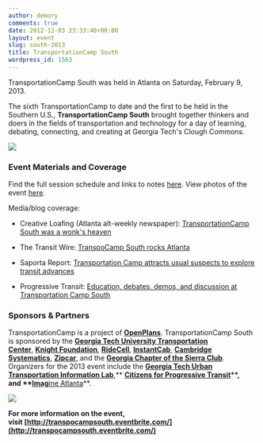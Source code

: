 ```yaml
---
author: demory
comments: true
date: 2012-12-03 23:33:48+00:00
layout: event
slug: south-2013
title: TransportationCamp South
wordpress_id: 1563
---
```




TransportationCamp South was held in Atlanta on Saturday, February 9, 2013.

The sixth TransportationCamp to date and the first to be held in the Southern U.S., **TransportationCamp South** brought together thinkers and doers in the fields of transportation and technology for a day of learning, debating, connecting, and creating at Georgia Tech's Clough Commons.

[![](http://transportationcamp.org/wp-content/uploads/2012/12/tcampso.png)](http://transportationcamp.org/wp-content/uploads/2012/12/tcampso.png)






### Event Materials and Coverage


Find the full session schedule and links to notes [here](https://docs.google.com/document/d/1KcFdnMDQ8YhdT9UHOoEEfMAsYX3_tAqYTJrnKrLfCnk/edit?usp=sharing). View photos of the event [here](http://on.fb.me/Y7nna6).

Media/blog coverage:




  * Creative Loafing (Atlanta alt-weekly newspaper): [TransportationCamp South was a wonk's heaven](http://clatl.com/freshloaf/archives/2013/02/13/transportationcamp-south-is-a-wonks-heaven)


  * The Transit Wire: [TranspoCamp South rocks Atlanta](http://www.thetransitwire.com/2013/02/14/transpocamp-south-rocks-atlanta/)


  * Saporta Report: [Transportation Camp attracts usual suspects to explore transit advances](http://saportareport.com/blog/2013/02/transportation-camp-attracts-usual-suspects-to-explore-transit-advances/)


  * Progressive Transit: [Education, debates, demos, and discussion at Transportation Camp South](http://progressivetransit.wordpress.com/2013/02/12/education-debates-demos-and-discussion-at-transportation-camp-south/)







### Sponsors & Partners


TransportationCamp is a project of **[OpenPlans](http://openplans.org/)**. TransportationCamp South is sponsored by the **[Georgia Tech University Transportation Center](http://www.utc.gatech.edu/)**, [**Knight Foundation**](http://www.knightfoundation.org/), [**RideCell**](http://ridecell.com/), **[InstantCab](http://instantcab.com/)**, [**Cambridge Systematics**](http://www.camsys.com/), **[Zipcar](http://www.zipcar.com/)**, and the **[Georgia Chapter of the Sierra Club](http://georgia.sierraclub.org/)**. Organizers for the 2013 event include the **[Georgia Tech Urban Transportation Information Lab](http://watkins.ce.gatech.edu/)**,** ****[Citizens for Progressive Transit](http://www.cfpt.org/)**, and **[Imag](http://www.imagineatlanta.com/)****[ine Atlanta](http://www.imagineatlanta.com/)**.

![](http://shared.cfpt.org/files/tcs_sponsors.png)

**For more information on the event, visit [http://transpocampsouth.eventbrite.com/](http://transpocampsouth.eventbrite.com/)**
